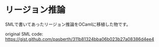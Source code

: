 # リージョン推論

SMLで書いてあったリージョン推論をOCamlに移植した物です。

original SML code: https://gist.github.com/pasberth/311b81324bba06b023b27a08386d4ee4
